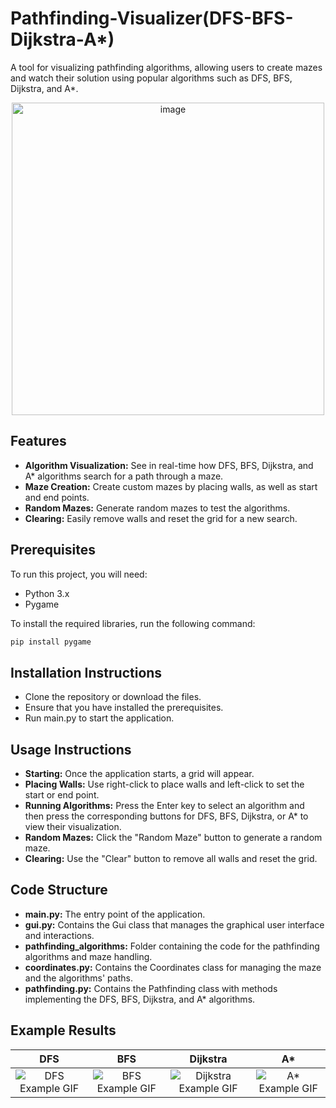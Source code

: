 # Pathfinding-Visualizer(DFS-BFS-Dijkstra-A*)

A tool for visualizing pathfinding algorithms, allowing users to create mazes and watch their solution using popular algorithms such as DFS, BFS, Dijkstra, and A*.

<div align="center">
    <img src="https://github.com/user-attachments/assets/e777c7fb-d3ce-4861-a350-74cc0bfcc28d" alt="image" width = "500" height="500" >
</div>

## Features
- **Algorithm Visualization:** See in real-time how DFS, BFS, Dijkstra, and A* algorithms search for a path through a maze.
- **Maze Creation:** Create custom mazes by placing walls, as well as start and end points.
- **Random Mazes:** Generate random mazes to test the algorithms.
- **Clearing:** Easily remove walls and reset the grid for a new search.

## Prerequisites
To run this project, you will need:

- Python 3.x
- Pygame

To install the required libraries, run the following command:

```bash
pip install pygame
```

## Installation Instructions
- Clone the repository or download the files.
- Ensure that you have installed the prerequisites.
- Run main.py to start the application.

## Usage Instructions
- **Starting:** Once the application starts, a grid will appear.
- **Placing Walls:** Use right-click to place walls and left-click to set the start or end point.
- **Running Algorithms:** Press the Enter key to select an algorithm and then press the corresponding buttons for DFS, BFS, Dijkstra, or A* to view their visualization.
- **Random Mazes:** Click the "Random Maze" button to generate a random maze.
- **Clearing:** Use the "Clear" button to remove all walls and reset the grid.

## Code Structure
- **main.py:** The entry point of the application.
- **gui.py:** Contains the Gui class that manages the graphical user interface and interactions.
- **pathfinding_algorithms:** Folder containing the code for the pathfinding algorithms and maze handling.
- **coordinates.py:** Contains the Coordinates class for managing the maze and the algorithms' paths.
- **pathfinding.py:** Contains the Pathfinding class with methods implementing the DFS, BFS, Dijkstra, and A* algorithms.




## Example Results

| DFS | BFS | Dijkstra | A* |
|:---:|:---:|:--------:|:--:|
| ![DFS Example GIF](https://github.com/user-attachments/assets/ae5c62e8-1a36-46ae-b872-f641750dc91b) | ![BFS Example GIF](https://github.com/user-attachments/assets/b6bf6a32-db8e-4c0d-b2a3-865e4edca30a) | ![Dijkstra Example GIF](https://github.com/user-attachments/assets/c35ba312-ea29-474d-be7d-2e83f09ef858) | ![A* Example GIF](https://github.com/user-attachments/assets/9bb4a534-c2b2-4576-9bd4-21d138f71638) |







